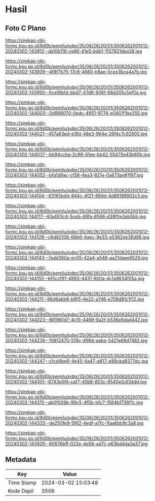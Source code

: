 # Hasil

## Foto C Plano

https://sirekap-obj-formc.kpu.go.id/8d0b/pemilu/pdpr/35/06/26/20/01/3506262001012-20240302-143912--da10b118-ce86-41e5-bdb1-1137821dea38.jpg

https://sirekap-obj-formc.kpu.go.id/8d0b/pemilu/pdpr/35/06/26/20/01/3506262001012-20240302-143939--4f8f7b75-17c8-4660-b8ae-0cee3bca4a7b.jpg

https://sirekap-obj-formc.kpu.go.id/8d0b/pemilu/pdpr/35/06/26/20/01/3506262001012-20240302-143950--5ce16b1d-bbd7-47d6-906f-66d205c5ef0a.jpg

https://sirekap-obj-formc.kpu.go.id/8d0b/pemilu/pdpr/35/06/26/20/01/3506262001012-20240302-144003--0d898070-0edc-4951-9774-e0401f1be255.jpg

https://sirekap-obj-formc.kpu.go.id/8d0b/pemilu/pdpr/35/06/26/20/01/3506262001012-20240302-144021--457a63ed-e3fd-48e3-964e-26f4c7c92900.jpg

https://sirekap-obj-formc.kpu.go.id/8d0b/pemilu/pdpr/35/06/26/20/01/3506262001012-20240302-144037--bb94ccba-2c98-41ee-bb42-55475e43b60b.jpg

https://sirekap-obj-formc.kpu.go.id/8d0b/pemilu/pdpr/35/06/26/20/01/3506262001012-20240302-144052--bfa1d9ac-cf58-4ea3-821e-0a673ae81f97.jpg

https://sirekap-obj-formc.kpu.go.id/8d0b/pemilu/pdpr/35/06/26/20/01/3506262001012-20240302-144104--63165bdd-844c-4f21-89dd-4d86188902c5.jpg

https://sirekap-obj-formc.kpu.go.id/8d0b/pemilu/pdpr/35/06/26/20/01/3506262001012-20240302-144117--61a493c4-5ceb-48fa-8586-d38f0e3ab5bb.jpg

https://sirekap-obj-formc.kpu.go.id/8d0b/pemilu/pdpr/35/06/26/20/01/3506262001012-20240302-144128--c6d82106-66b6-4aec-9e33-e5362ee38d96.jpg

https://sirekap-obj-formc.kpu.go.id/8d0b/pemilu/pdpr/35/06/26/20/01/3506262001012-20240302-144143--7add360a-ec05-42a4-a548-aa21daee9529.jpg

https://sirekap-obj-formc.kpu.go.id/8d0b/pemilu/pdpr/35/06/26/20/01/3506262001012-20240302-144155--bf5ccf91-4893-4431-900a-dc1a9834f05a.jpg

https://sirekap-obj-formc.kpu.go.id/8d0b/pemilu/pdpr/35/06/26/20/01/3506262001012-20240302-144211--96d6abb8-b9f5-4e22-a746-e708d81c1f12.jpg

https://sirekap-obj-formc.kpu.go.id/8d0b/pemilu/pdpr/35/06/26/20/01/3506262001012-20240302-144223--881961d7-4c15-4469-9a2f-b536e8dad442.jpg

https://sirekap-obj-formc.kpu.go.id/8d0b/pemilu/pdpr/35/06/26/20/01/3506262001012-20240302-144236--10812470-519c-496d-aabe-5421e68d7482.jpg

https://sirekap-obj-formc.kpu.go.id/8d0b/pemilu/pdpr/35/06/26/20/01/3506262001012-20240302-144247--c1cd4be6-4e45-4a47-a817-e88cba8377dc.jpg

https://sirekap-obj-formc.kpu.go.id/8d0b/pemilu/pdpr/35/06/26/20/01/3506262001012-20240302-144301--6743e0f4-caf7-45b6-853c-6540e1c83ddd.jpg

https://sirekap-obj-formc.kpu.go.id/8d0b/pemilu/pdpr/35/06/26/20/01/3506262001012-20240302-144315--ab0f009b-99c5-4f5b-bfc7-1564b1736f1c.jpg

https://sirekap-obj-formc.kpu.go.id/8d0b/pemilu/pdpr/35/06/26/20/01/3506262001012-20240302-144333--de250fe9-5f62-4edf-a7fc-1faa6bb9c3a8.jpg

https://sirekap-obj-formc.kpu.go.id/8d0b/pemilu/pdpr/35/06/26/20/01/3506262001012-20240302-143926--60676bff-022e-4e94-ad7c-e63bd4da3a37.jpg


## Metadata

| Key        | Value               |
| ---------- | ------------------- |
| Time Stamp | 2024-03-02 15:03:48 |
| Kode Dapil | 3506                |



